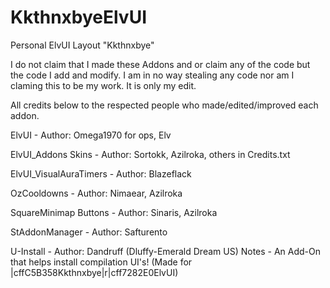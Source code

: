 KkthnxbyeElvUI
==============

Personal ElvUI Layout "Kkthnxbye"


I do not claim that I made these Addons and or claim any of the code but the code I add and modify. I am in no way stealing any code nor am I claming this to be my work. It is only my edit.

All credits below to the respected people who made/edited/improved each addon.


ElvUI - Author: Omega1970 for ops, Elv

ElvUI_Addons Skins - Author: Sortokk, Azilroka, others in Credits.txt

ElvUI_VisualAuraTimers - Author: Blazeflack

OzCooldowns - Author: Nimaear, Azilroka

SquareMinimap Buttons - Author: Sinaris, Azilroka

StAddonManager - Author: Safturento

U-Install - Author: Dandruff (Dluffy-Emerald Dream US) Notes - An Add-On that helps install compilation UI's! (Made for |cffC5B358Kkthnxbye|r|cff7282E0ElvUI)

